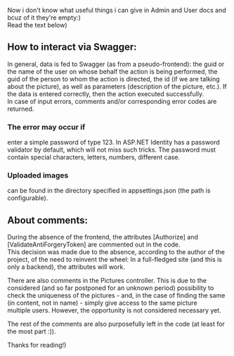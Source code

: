 Now i don't know what useful things i can give in Admin and User docs and bcuz of it they're empty:)  
Read the text below)  

## How to interact via Swagger:

In general, data is fed to Swagger (as from a pseudo-frontend): the guid or the name of the user on whose behalf the action is being performed, the guid of the person to whom the action is directed,
the id (if we are talking about the picture), as well as parameters (description of the picture, etc.). If the data is entered correctly, then the action executed successfully.  
In case of input errors, comments and/or corresponding error codes are returned.  
### The error may occur if  
enter a simple password of type 123. In ASP.NET Identity has a password validator by default, which will not miss such tricks. The password must contain special characters, letters, numbers,
different case.
### Uploaded images  
can be found in the directory specified in appsettings.json (the path is configurable).  

## About comments:

During the absence of the frontend, the attributes [Authorize] and [ValidateAntiForgeryToken] are commented out in the code.  
This decision was made due to the absence, according to the author of the project, of the need to reinvent the wheel:
In a full-fledged site (and this is only a backend), the attributes will work.  

There are also comments in the Pictures controller. This is due to the considered (and so far postponed for an unknown period) possibility
to check the uniqueness of the pictures - and, in the case of finding the same (in content, not in name) - simply give access to the same picture  
multiple users. However, the opportunity is not considered necessary yet.  

The rest of the comments are also purposefully left in the code (at least for the most part :)).

Thanks for reading!)